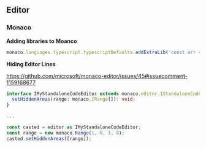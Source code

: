 ## Editor

### Monaco

**Adding libraries to Moanco**

```ts
monaco.languages.typescript.typescriptDefaults.addExtraLib('const arr = [];')
```

**Hiding Editor Lines**

https://github.com/microsoft/monaco-editor/issues/45#issuecomment-1159168677

```ts
interface IMyStandaloneCodeEditor extends monaco.editor.IStandaloneCodeEditor {
  setHiddenAreas(range: monaco.IRange[]): void;
}

...

const casted = editor as IMyStandaloneCodeEditor;
const range = new monaco.Range(1, 0, 1, 0);
casted.setHiddenAreas([range]);
```